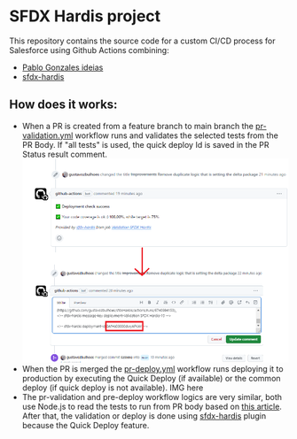 # SFDX Hardis project

This repository contains the source code for a custom CI/CD process for Salesforce using Github Actions combining:
 - [Pablo Gonzales ideias](https://www.pablogonzalez.io/)
 - [sfdx-hardis](https://sfdx-hardis.cloudity.com/)

## How does it works:

- When a PR is created from a feature branch to main branch the [pr-validation.yml](https://github.com/gustavozbulhoes/sfdxHardis/blob/main/.github/workflows/pr-validation.yml) workflow runs and validates the selected tests from the PR Body. If "all tests" is used, the quick deploy Id is saved in the PR Status result comment.
![plot](./publicPictures/sfdx-hardis-QuickDeploy.png)
- When the PR is merged the [pr-deploy.yml](https://github.com/gustavozbulhoes/sfdxHardis/blob/main/.github/workflows/pr-deploy.yml) workflow runs deploying it to production by executing the Quick Deploy (if available) or the common deploy (if quick deploy is not available).
IMG here
- The pr-validation and pre-deploy workflow logics are very similar, both use Node.js to read the tests to run from PR body based on [this article](https://www.pablogonzalez.io/.my-first-salesforce-cli-plugin-part-2-reading-files-from-an-sfdx-project-directory/). After that, the validation or deploy is done using [sfdx-hardis](https://sfdx-hardis.cloudity.com/) plugin because the Quick Deploy feature.